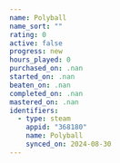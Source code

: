 ```yaml
---
name: Polyball
name_sort: ""
rating: 0
active: false
progress: new
hours_played: 0
purchased_on: .nan
started_on: .nan
beaten_on: .nan
completed_on: .nan
mastered_on: .nan
identifiers:
  - type: steam
    appid: "368180"
    name: Polyball
    synced_on: 2024-08-30
---
```

